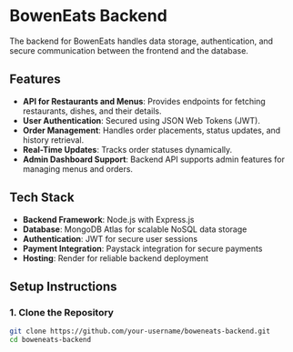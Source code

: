 # **BowenEats Backend**  

The backend for BowenEats handles data storage, authentication, and secure communication between the frontend and the database.  

## **Features**  

- **API for Restaurants and Menus**: Provides endpoints for fetching restaurants, dishes, and their details.  
- **User Authentication**: Secured using JSON Web Tokens (JWT).  
- **Order Management**: Handles order placements, status updates, and history retrieval.  
- **Real-Time Updates**: Tracks order statuses dynamically.  
- **Admin Dashboard Support**: Backend API supports admin features for managing menus and orders.  

## **Tech Stack**  

- **Backend Framework**: Node.js with Express.js  
- **Database**: MongoDB Atlas for scalable NoSQL data storage  
- **Authentication**: JWT for secure user sessions  
- **Payment Integration**: Paystack integration for secure payments  
- **Hosting**: Render for reliable backend deployment  

## **Setup Instructions**  

### **1. Clone the Repository**  
```bash  
git clone https://github.com/your-username/boweneats-backend.git  
cd boweneats-backend  
